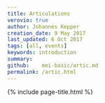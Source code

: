 ```yaml
---
title: Articulations
verovio: true
author: Johannes Kepper
creation_date: 9 May 2017
last_updated: 6 Oct 2017
tags: [all, events]
keywords: introduction
summary: 
github:    mei-basic/artic.md
permalink: /artic.html
---
```


{% include page-title.html %}



